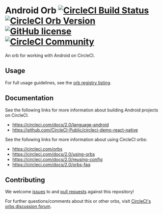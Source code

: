 # Android Orb [![CircleCI Build Status](https://circleci.com/gh/CircleCI-Public/android-orb.svg?style=shield "CircleCI Build Status")](https://circleci.com/gh/CircleCI-Public/android-orb) [![CircleCI Orb Version](https://img.shields.io/badge/endpoint.svg?url=https://badges.circleci.io/orb/circleci/android)](https://circleci.com/orbs/registry/orb/circleci/android) [![GitHub license](https://img.shields.io/badge/license-MIT-blue.svg)](https://raw.githubusercontent.com/CircleCI-Public/android-orb/master/LICENSE) [![CircleCI Community](https://img.shields.io/badge/community-CircleCI%20Discuss-343434.svg)](https://discuss.circleci.com/c/ecosystem/orbs)

An orb for working with Android on CircleCI.

## Usage

For full usage guidelines, see the [orb registry listing](http://circleci.com/orbs/registry/orb/circleci/android).

## Documentation

See the following links for more information about building Android projects on CircleCI.

- https://circleci.com/docs/2.0/language-android
- https://github.com/CircleCI-Public/circleci-demo-react-native

See the following links for more information about using CircleCI orbs:

- https://circleci.com/orbs
- https://circleci.com/docs/2.0/using-orbs
- https://circleci.com/docs/2.0/reusing-config
- https://circleci.com/docs/2.0/orbs-faq

## Contributing

We welcome [issues](https://github.com/CircleCI-Public/android-orb/issues) to and [pull requests](https://github.com/CircleCI-Public/android-orb/pulls) against this repository!

For further questions/comments about this or other orbs, visit [CircleCI's orbs discussion forum](https://discuss.circleci.com/c/orbs).
